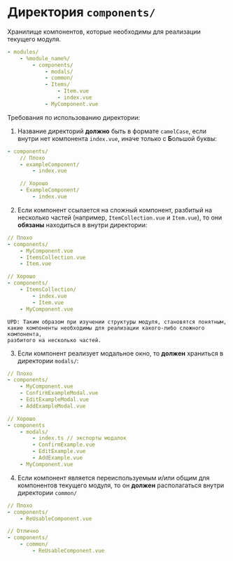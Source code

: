 # **Директория `components/`**

Хранилище компонентов, которые необходимы для реализации текущего модуля.

```yml
- modules/
    - %module_name%/
        - components/
            - modals/
            - common/
            - Items/
                - Item.vue
                - index.vue
            - MyComponent.vue
```

Требования по использованию директории:

1. Название директорий **должно** быть в формате `camelCase`, если внутри нет компонента `index.vue`, иначе только с **Б**ольшой буквы:

```yml
- components/
    // Плохо
    - exampleComponent/
        - index.vue

    // Хорошо
    - ExampleComponent/
        - index.vue
```

2. Если компонент ссылается на сложный компонент, разбитый на несколько частей (например, `ItemCollection.vue` и `Item.vue`), то они **обязаны** находиться в внутри директории:

```yml
// Плохо
- components/
    - MyComponent.vue
    - ItemsCollection.vue
    - Item.vue

// Хорошо
- components/
    - ItemsCollection/
        - index.vue
        - Item.vue
    - MyComponent.vue
```

>
    UPD: Таким образом при изучении структуры модуля, становятся понятным,
    какие компоненты необходимы для реализации какого-либо сложного компонента,
    разбитого на несколько частей.
>

3. Если компонент реализует модальное окно, то **должен** храниться в директории `modals/`:

```yml
// Плохо
- components/
    - MyComponent.vue
    - ConfirmExampleModal.vue
    - EditExampleModal.vue
    - AddExampleModal.vue

// Хорошо
- components
    - modals/
        - index.ts // экспорты модалок
        - ConfirmExample.vue
        - EditExample.vue
        - AddExample.vue
    - MyComponent.vue
```

4. Если компонент является переиспользуемым и/или общим для компонентов текущего модуля, то он **должен** располагаться внутри директории `common/`

```yml
// Плохо
- components/
    - ReUsableComponent.vue

// Отлично
- components/
    - common/
        - ReUsableComponent.vue
```
